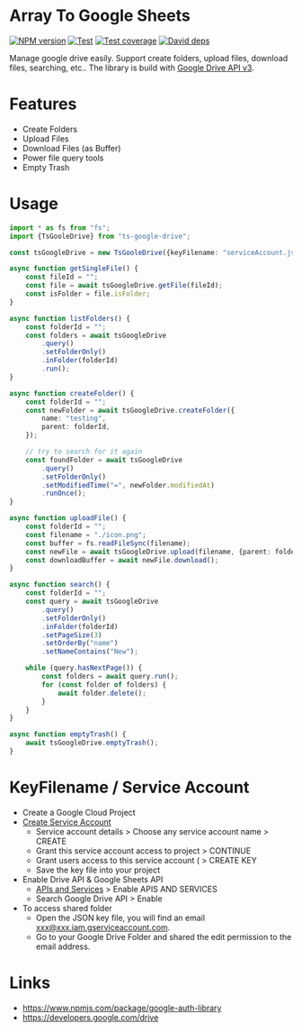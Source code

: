 # Array To Google Sheets #

[![NPM version][npm-image]][npm-url]
[![Test][github-action-image]][github-action-url]
[![Test coverage][codecov-image]][codecov-url]
[![David deps][david-image]][david-url]

[npm-image]: https://img.shields.io/npm/v/ts-google-drive.svg
[npm-url]: https://npmjs.org/package/ts-google-drive
[github-action-image]: https://github.com/terence410/ts-google-drive/workflows/Testing/badge.svg
[github-action-url]: https://github.com/terence410/ts-google-drive/actions
[codecov-image]: https://img.shields.io/codecov/c/github/terence410/ts-google-drive.svg?style=flat-square
[codecov-url]: https://codecov.io/gh/terence410/ts-google-drive
[david-image]: https://img.shields.io/david/terence410/ts-google-drive.svg?style=flat-square
[david-url]: https://david-dm.org/terence410/ts-google-drive

Manage google drive easily. Support create folders, upload files, download files, searching, etc..
The library is build with [Google Drive API v3](https://developers.google.com/drive/api/v3/about-sdk).

# Features

- Create Folders
- Upload Files
- Download Files (as Buffer)
- Power file query tools
- Empty Trash

# Usage
```typescript
import * as fs from "fs";
import {TsGooleDrive} from "ts-google-drive";

const tsGoogleDrive = new TsGooleDrive({keyFilename: "serviceAccount.json"});

async function getSingleFile() {
    const fileId = "";
    const file = await tsGoogleDrive.getFile(fileId);
    const isFolder = file.isFolder;
}

async function listFolders() {
    const folderId = "";
    const folders = await tsGoogleDrive
        .query()
        .setFolderOnly()
        .inFolder(folderId)
        .run();
}

async function createFolder() {
    const folderId = "";
    const newFolder = await tsGoogleDrive.createFolder({
        name: "testing",
        parent: folderId,
    });

    // try to search for it again
    const foundFolder = await tsGoogleDrive
        .query()
        .setFolderOnly()
        .setModifiedTime("=", newFolder.modifiedAt)
        .runOnce();
}

async function uploadFile() {
    const folderId = "";
    const filename = "./icon.png";
    const buffer = fs.readFileSync(filename);
    const newFile = await tsGoogleDrive.upload(filename, {parent: folderId});
    const downloadBuffer = await newFile.download();
}

async function search() {
    const folderId = "";
    const query = await tsGoogleDrive
        .query()
        .setFolderOnly()
        .inFolder(folderId)
        .setPageSize(3)
        .setOrderBy("name")
        .setNameContains("New");

    while (query.hasNextPage()) {
        const folders = await query.run();
        for (const folder of folders) {
            await folder.delete();
        }
    }
}

async function emptyTrash() {
    await tsGoogleDrive.emptyTrash();
}
```

# KeyFilename / Service Account

- Create a Google Cloud Project
- [Create Service Account](https://console.cloud.google.com/iam-admin/serviceaccounts/create)
    - Service account details > Choose any service account name > CREATE
    - Grant this service account access to project > CONTINUE
    - Grant users access to this service account ( > CREATE KEY
    - Save the key file into your project
- Enable Drive API & Google Sheets API
    -  [APIs and Services](https://console.cloud.google.com/apis/dashboard) > Enable APIS AND SERVICES 
    - Search Google Drive API > Enable
- To access shared folder 
    - Open the JSON key file, you will find an email xxx@xxx.iam.gserviceaccount.com. 
    - Go to your Google Drive Folder and shared the edit permission to the email address.

# Links
- https://www.npmjs.com/package/google-auth-library
- https://developers.google.com/drive
